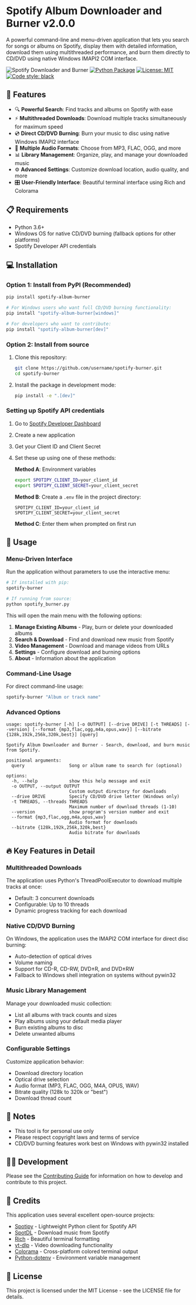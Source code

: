 # Spotify Album Downloader and Burner v2.0.0

A powerful command-line and menu-driven application that lets you search for songs or albums on Spotify, display them with detailed information, download them using multithreaded performance, and burn them directly to CD/DVD using native Windows IMAPI2 COM interface.

![Spotify Downloader and Burner](https://img.shields.io/badge/Spotify-Downloader-1DB954?style=for-the-badge&logo=spotify&logoColor=white)
[![Python Package](https://github.com/username/spotify-burner/actions/workflows/python-package.yml/badge.svg)](https://github.com/username/spotify-burner/actions/workflows/python-package.yml)
[![License: MIT](https://img.shields.io/badge/License-MIT-yellow.svg)](https://opensource.org/licenses/MIT)
[![Code style: black](https://img.shields.io/badge/code%20style-black-000000.svg)](https://github.com/psf/black)

## 🌟 Features

- 🔍 **Powerful Search**: Find tracks and albums on Spotify with ease
- ⚡ **Multithreaded Downloads**: Download multiple tracks simultaneously for maximum speed
- 💿 **Direct CD/DVD Burning**: Burn your music to disc using native Windows IMAPI2 interface
- 🎵 **Multiple Audio Formats**: Choose from MP3, FLAC, OGG, and more
- 📊 **Library Management**: Organize, play, and manage your downloaded music
- ⚙️ **Advanced Settings**: Customize download location, audio quality, and more
- 🎛️ **User-Friendly Interface**: Beautiful terminal interface using Rich and Colorama

## 📋 Requirements

- Python 3.6+
- Windows OS for native CD/DVD burning (fallback options for other platforms)
- Spotify Developer API credentials

## 💻 Installation

### Option 1: Install from PyPI (Recommended)

```bash
pip install spotify-album-burner

# For Windows users who want full CD/DVD burning functionality:
pip install "spotify-album-burner[windows]"

# For developers who want to contribute:
pip install "spotify-album-burner[dev]"
```

### Option 2: Install from source

1. Clone this repository:
   ```bash
   git clone https://github.com/username/spotify-burner.git
   cd spotify-burner
   ```

2. Install the package in development mode:
   ```bash
   pip install -e ".[dev]"
   ```

### Setting up Spotify API credentials

1. Go to [Spotify Developer Dashboard](https://developer.spotify.com/dashboard/)
2. Create a new application
3. Get your Client ID and Client Secret
4. Set these up using one of these methods:
   
   **Method A**: Environment variables
   ```bash
   export SPOTIPY_CLIENT_ID=your_client_id
   export SPOTIPY_CLIENT_SECRET=your_client_secret
   ```
   
   **Method B**: Create a `.env` file in the project directory:
   ```
   SPOTIPY_CLIENT_ID=your_client_id
   SPOTIPY_CLIENT_SECRET=your_client_secret
   ```
   
   **Method C**: Enter them when prompted on first run

## 🚀 Usage

### Menu-Driven Interface

Run the application without parameters to use the interactive menu:

```bash
# If installed with pip:
spotify-burner

# If running from source:
python spotify_burner.py
```

This will open the main menu with the following options:
1. **Manage Existing Albums** - Play, burn or delete your downloaded albums
2. **Search & Download** - Find and download new music from Spotify
3. **Video Management** - Download and manage videos from URLs
4. **Settings** - Configure download and burning options
5. **About** - Information about the application

### Command-Line Usage

For direct command-line usage:

```bash
spotify-burner "Album or track name"
```

### Advanced Options

```
usage: spotify-burner [-h] [-o OUTPUT] [--drive DRIVE] [-t THREADS] [--version] [--format {mp3,flac,ogg,m4a,opus,wav}] [--bitrate {128k,192k,256k,320k,best}] [query]

Spotify Album Downloader and Burner - Search, download, and burn music from Spotify.

positional arguments:
  query                 Song or album name to search for (optional)

options:
  -h, --help            show this help message and exit
  -o OUTPUT, --output OUTPUT
                        Custom output directory for downloads
  --drive DRIVE         Specify CD/DVD drive letter (Windows only)
  -t THREADS, --threads THREADS
                        Maximum number of download threads (1-10)
  --version             show program's version number and exit
  --format {mp3,flac,ogg,m4a,opus,wav}
                        Audio format for downloads
  --bitrate {128k,192k,256k,320k,best}
                        Audio bitrate for downloads
```

## 🔥 Key Features in Detail

### Multithreaded Downloads

The application uses Python's ThreadPoolExecutor to download multiple tracks at once:
- Default: 3 concurrent downloads
- Configurable: Up to 10 threads
- Dynamic progress tracking for each download

### Native CD/DVD Burning

On Windows, the application uses the IMAPI2 COM interface for direct disc burning:
- Auto-detection of optical drives
- Volume naming
- Support for CD-R, CD-RW, DVD±R, and DVD±RW
- Fallback to Windows shell integration on systems without pywin32

### Music Library Management

Manage your downloaded music collection:
- List all albums with track counts and sizes
- Play albums using your default media player
- Burn existing albums to disc
- Delete unwanted albums

### Configurable Settings

Customize application behavior:
- Download directory location
- Optical drive selection
- Audio format (MP3, FLAC, OGG, M4A, OPUS, WAV)
- Bitrate quality (128k to 320k or "best")
- Download thread count

## 📝 Notes

- This tool is for personal use only
- Please respect copyright laws and terms of service
- CD/DVD burning features work best on Windows with pywin32 installed

## 🧑‍💻 Development

Please see the [Contributing Guide](CONTRIBUTING.md) for information on how to develop and contribute to this project.

## 🙏 Credits

This application uses several excellent open-source projects:
- [Spotipy](https://github.com/plamere/spotipy) - Lightweight Python client for Spotify API
- [SpotDL](https://github.com/spotDL/spotify-downloader) - Download music from Spotify
- [Rich](https://github.com/willmcgugan/rich) - Beautiful terminal formatting
- [yt-dlp](https://github.com/yt-dlp/yt-dlp) - Video downloading functionality
- [Colorama](https://github.com/tartley/colorama) - Cross-platform colored terminal output
- [Python-dotenv](https://github.com/theskumar/python-dotenv) - Environment variable management

## 📄 License

This project is licensed under the MIT License - see the LICENSE file for details.
